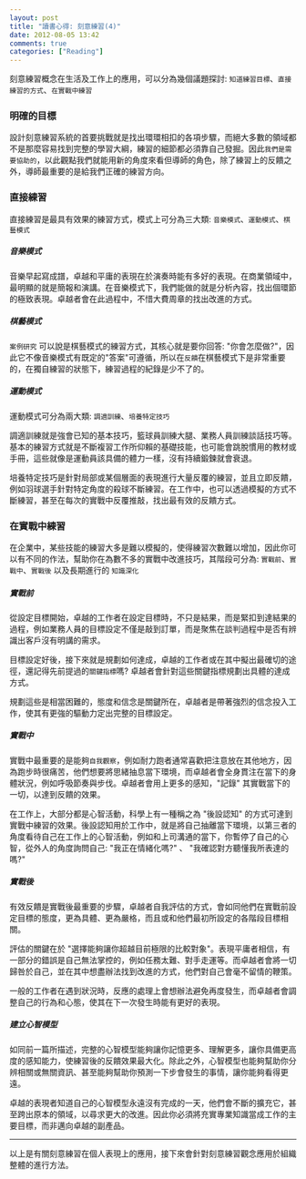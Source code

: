 ```yaml
---
layout: post
title: "讀書心得: 刻意練習(4)"
date: 2012-08-05 13:42
comments: true
categories: ["Reading"]
---
```

刻意練習概念在生活及工作上的應用，可以分為幾個議題探討: `知道練習目標`、`直接練習的方式`、`在實戰中練習`

<!-- more -->

### 明確的目標

設計刻意練習系統的首要挑戰就是找出環環相扣的各項步驟，而絕大多數的領域都不是那麼容易找到完整的學習大綱，練習的細節都必須靠自己發掘。因此`我們是需要協助的`，以此觀點我們就能用新的角度來看但導師的角色，除了練習上的反饋之外，導師最重要的是給我們正確的練習方向。

### 直接練習

直接練習是最具有效果的練習方式，模式上可分為三大類: `音樂模式`、`運動模式`、`棋藝模式`  

##### 音樂模式

音樂早起寫成譜，卓越和平庸的表現在於演奏時能有多好的表現。在商業領域中，最明顯的就是簡報和演講。在音樂模式下，我們能做的就是分析內容，找出個環節的極致表現。卓越者會在此過程中，不惜大費周章的找出改進的方式。

##### 棋藝模式

`案例研究` 可以說是棋藝模式的練習方式，其核心就是要你回答: "你會怎麼做?"，因此它不像音樂模式有既定的"答案"可遵循，所以在`反饋`在棋藝模式下是非常重要的，在獨自練習的狀態下，練習過程的紀錄是少不了的。

##### 運動模式

運動模式可分為兩大類: `調適訓練`、`培養特定技巧`  
  
調適訓練就是強會已知的基本技巧，籃球員訓練大腿、業務人員訓練談話技巧等。基本的練習方式就是不斷複習工作所仰賴的基礎技能，也可能會跳脫慣用的教材或手冊，這些就像是運動員該具備的體力一樣，沒有持續鍛鍊就會衰退。

培養特定技巧是針對局部或某個層面的表現進行大量反覆的練習，並且立即反饋，例如羽球選手針對特定角度的殺球不斷練習。在工作中，也可以透過模擬的方式不斷練習，甚至在每次的實戰中反覆推敲，找出最有效的反饋方式。

### 在實戰中練習

在企業中，某些技能的練習大多是難以模擬的，使得練習次數難以增加，因此你可以有不同的作法，幫助你在為數不多的實戰中改進技巧，其階段可分為: `實戰前`、`實戰中`、`實戰後` 以及長期進行的 `知識深化`

##### 實戰前

從設定目標開始，卓越的工作者在設定目標時，不只是結果，而是緊扣到達結果的過程，例如業務人員的目標設定不僅是敲到訂單，而是聚焦在談判過程中是否有辨識出客戶沒有明講的需求。

目標設定好後，接下來就是規劃如何達成，卓越的工作者或在其中擬出最確切的途徑，還記得先前提過的`關鍵指標`嗎? 卓越者會針對這些關鍵指標規劃出具體的達成方式。

規劃這些是相當困難的，態度和信念是關鍵所在，卓越者是帶著強烈的信念投入工作，使其有更強的驅動力定出完整的目標設定。

##### 實戰中

實戰中最重要的是能夠`自我觀察`，例如耐力跑者通常喜歡把注意放在其他地方，因為跑步時很痛苦，他們想要將思緒抽息當下環境，而卓越者會全身貫注在當下的身體狀況，例如呼吸節奏與步伐。卓越者會用上更多的感知，"記錄" 其實戰當下的一切，以達到反饋的效果。

在工作上，大部分都是心智活動，科學上有一種稱之為 "後設認知" 的方式可達到實戰中練習的效果。後設認知用於工作中，就是將自己抽離當下環境，以第三者的角度看待自己在工作上的心智活動，例如和上司溝通的當下，你暫停了自己的心智，從外人的角度詢問自己: "我正在情緒化嗎?" 、 "我確認對方聽懂我所表達的嗎?"

##### 實戰後

有效反饋是實戰後最重要的步驟，卓越者自我評估的方式，會如同他們在實戰前設定目標的態度，更為具體、更為嚴格，而且或和他們最初所設定的各階段目標相關。

評估的關鍵在於 "選擇能夠讓你超越目前極限的比較對象"。表現平庸者相信，有一部分的錯誤是自己無法掌控的，例如任務太難、對手走運等。而卓越者會將一切歸咎於自己，並在其中想盡辦法找到改進的方式，他們對自己會毫不留情的鞭策。

一般的工作者在遇到狀況時，反應的處理上會想辦法避免再度發生，而卓越者會調整自己的行為和心態，使其在下一次發生時能有更好的表現。

##### 建立心智模型

如同前一篇所描述，完整的心智模型能夠讓你記憶更多、理解更多，讓你具備更高度的感知能力，使練習後的反饋效果最大化。除此之外，心智模型也能夠幫助你分辨相關或無關資訊、甚至能夠幫助你預測一下步會發生的事情，讓你能夠看得更遠。

卓越的表現者知道自己的心智模型永遠沒有完成的一天，他們會不斷的擴充它，甚至跨出原本的領域，以尋求更大的改進。因此你必須將充實專業知識當成工作的主要目標，而非邁向卓越的副產品。

------------------
  
以上是有關刻意練習在個人表現上的應用，接下來會針對刻意練習觀念應用於組織整體的進行方法。

